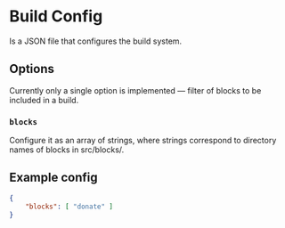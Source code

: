 # Build Config

Is a JSON file that configures the build system.

## Options

Currently only a single option is implemented — filter of blocks to be included in a build. 

### `blocks`

Configure it as an array of strings, where strings correspond to directory names of blocks in src/blocks/.

## Example config

```json
{
    "blocks": [ "donate" ]
}
```
